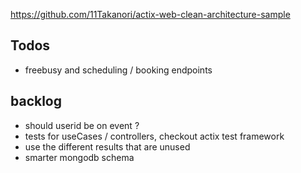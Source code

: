 https://github.com/11Takanori/actix-web-clean-architecture-sample

## Todos

- freebusy and scheduling / booking endpoints

## backlog

- should userid be on event ?
- tests for useCases / controllers, checkout actix test framework
- use the different results that are unused
- smarter mongodb schema
